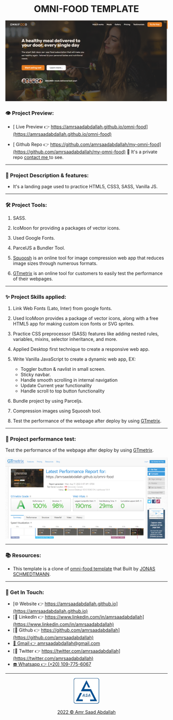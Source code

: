 <h1 align="center">  OMNI-FOOD TEMPLATE </h1>



<a href="https://amrsaadabdallah.github.io/omni-food" target="_blank">
<img src="info/omni-food.png" alt="omni-food Project viewport Image">
</a>


### 👁️ Project Preview:

- [ Live Preview 👉 https://amrsaadabdallah.github.io/omni-food](https://amrsaadabdallah.github.io/omni-food)


- [ Github Repo 👉 https://github.com/amrsaadabdallah/my-omni-food](https://github.com/amrsaadabdallah/my-omni-food) 🚩 It's a private repo <a target="_blank" href="mailto:amrsaadabdallah@gmail.com">contact me </a>to see.

---

### 📝 Project Description & features:

- It's a landing page used to practice HTML5, CSS3, SASS, Vanilla JS.

---

### 🛠️ Project Tools:

1. SASS.

1. IcoMoon for providing a packages of vector icons.

1. Used Google Fonts.

1. ParcelJS a Bundler Tool.

1. [Squoosh](https://squoosh.app/) is an online tool for image compression web app that reduces image sizes through numerous formats.

1. [GTmetrix](https://gtmetrix.com/) is an online tool for customers to easily test the performance of their webpages.

---

### :sparkles: Project Skills applied:

1. Link Web Fonts (Lato, Inter) from google fonts.

1. Used IcoMoon provides a package of vector icons, along with a free HTML5 app for making custom icon fonts or SVG sprites.

1. Practice CSS preprocessor (SASS) features like adding nested rules, variables, mixins, selector inheritance, and more.

1. Applied Desktop first technique to create a responsive web app.

1. Write Vanilla JavaScript to create a dynamic web app, EX:

   - Toggler button & navlist in small screen.
   - Sticky navbar.
   - Handle smooth scrolling in internal navigation
   - Update Current year functionality
   - Handle scroll to top button functionality

1. Bundle project by using Parceljs.

1. Compression images using Squoosh tool.

1. Test the performance of the webpage after deploy by using [GTmetrix](https://gtmetrix.com/).

---

### 🧪 Project performance test:

Test the performance of the webpage after deploy by using [GTmetrix](https://gtmetrix.com/).

![Project Performane result](info/omni-food-performance.png)

---

### 📚 Resources:

- This template is a clone of [omni-food template](https://omnifood.dev/) that Built by [JONAS SCHMEDTMANN](https://codingheroes.io/).

---

### 👋 Get In Touch:

- [🌐 Website 👉 https://amrsaadabdallah.github.io](https://amrsaadabdallah.github.io)
- [👔 LinkedIn 👉 https://www.linkedin.com/in/amrsaadabdallah](https://www.linkedin.com/in/amrsaadabdallah)
- [🌟 Github 👉 https://github.com/amrsaadabdallah](https://github.com/amrsaadabdallah)
- [📧 Gmail 👉 amrsaadabdallah@gmail.com](mailto:amrsaadabdallah@gmail.com)
- [🐤 Twitter 👉 https://twitter.com/amrsaadabdallah](https://twitter.com/amrsaadabdallah)
- [:phone: Whatsapp 👉 (+20) 109-775-6067](https://api.whatsapp.com/send/?phone=%2B2001097756067&text&type=phone_number&app_absent=0)

---

<div align="center">
<a target="_blank" href="https://amrsaadabdallah.github.io">
<img  src="./info/asa-logo.svg" alt="asa logo" width="80px">
<p style="margin-bottom:0"> 2022 &copy; Amr Saad Abdallah </p>
</a>
</div>
